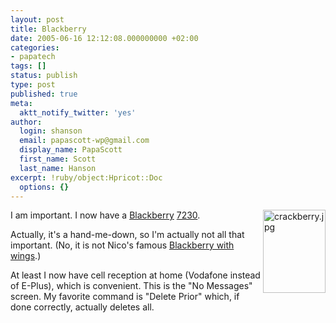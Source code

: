 ```yaml
---
layout: post
title: Blackberry
date: 2005-06-16 12:12:08.000000000 +02:00
categories:
- papatech
tags: []
status: publish
type: post
published: true
meta:
  aktt_notify_twitter: 'yes'
author:
  login: shanson
  email: papascott-wp@gmail.com
  display_name: PapaScott
  first_name: Scott
  last_name: Hanson
excerpt: !ruby/object:Hpricot::Doc
  options: {}
---
```

<p><img alt="crackberry.jpg" src="http://www.papascott.de/wordpress/wp-content/uploads/2005/06/crackberry.jpg" width="100" height="133" align="right" /> I am important. I now have a <a href="http://www.blackberry.com/">Blackberry</a> <a href="http://www.blackberry.net/ap/products/handhelds/blackberry7230.shtml">7230</a>.</p>
<p>Actually, it's a hand-me-down, so I'm actually not all that important. (No, it is not Nico's famous <a href="http://lumma.de/eintrag.php?id=1684">Blackberry with wings</a>.) </p>
<p>At least I now have cell reception at home (Vodafone instead of E-Plus), which is convenient. This is the "No Messages" screen. My favorite command is "Delete Prior" which, if done correctly, actually deletes all.</p>
